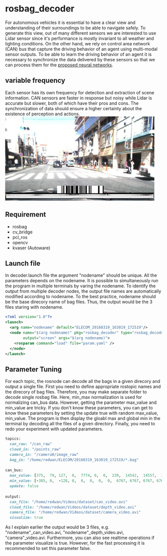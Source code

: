 # rosbag_decoder
For autonomous vehicles it is essential to have a clear view and understanding of their surroundings to be able to navigate safely. To generate this view, out of many different sensors we are interested to use Lidar sensor since it's performance is mostly invariant to all weather and lighting conditions. On the other hand, we rely on control area network (CAN) bus that capture the driving behavior of an agent using multi-modal sensor outputs. To be able to learn the driving behavior of an agent it is necessary to synchronize the data delivered by these sensors so that we can process them for the [proposed neural networks](https://github.com/RedwanNewaz/drive_learner).
## variable frequency
Each sensor has its own frequency for detection and extraction of scene information. CAN sensors are faster in response but noisy while Lidar is accurate but slower, both of which have their pros and cons. The synchronization of data should ensure a higher certainty about the existence of perception and actions. 
![](https://github.com/RedwanNewaz/rosbag_decoder/blob/master/include/canvas.png)
## Requirement
* rosbag  
* cv_bridge
* pcl_ros
* opencv
* kvaser (Autoware)

## Launch file
In decoder.launch file the argument "nodename" should be unique. All the parameters depends on the nodename. 
It is possible to simultaneously run the program in multiple terminals by varing the nodename. To identify the output from multiple decoder nodes, the output file names are automatically modified according to nodename. To the best practice, nodename should be the base direcory name of bag files. Thus, the output would be the 3 files staring with nodename.
``` xml
<?xml version="1.0"?>
<launch>
  <arg name="nodename" default="ELECOM_20160319_163019_172519"/> 
  <node name="$(arg nodename)" pkg="rosbag_decoder" type="rosbag_decoder_node"
        output="screen" args="$(arg nodename)">
  	<rosparam command="load" file="param.yaml" />
  </node>
</launch>
```

## Parameter Tuning 
For each topic, the rosnode can decode all the bags in a given direcory and output a single file.
First you need to define appropriate rostopic names and the direcory of bag files. Therefore, you may make 
separate folder to decode single rosbag file. Here, min_max normalization is used for normalizing can_bus data. However,
getting the parameter max_value and min_value are tricky. If you don't know these parameters, you can get to know 
these parameters by setting the update true with random max_value, min_value. The program is then display the gloabl max and global min
in the terminal by decoding all the files of a given directory. Finally, you need to redo your experiment with updated parameters.
``` ruby
topics:
  can_raw: "/can_raw"
  cloud_in: "/points_raw"
  camera_in: "/camera0/image_raw"
  bag_in: "/home/redwan/ELECOM/20160319_163019_172519/*.bag"

can_bus:
  max_value: [375,  79, 127,  0,  7774, 0,  0,  239,  14542,  14557,  14532,  14550,  65, 25200,  255,  619]
  min_value: [-385, 0,  -128, 0,  0,  0,  0,  0,  6767, 6767, 6767, 6767, -99,  0,  0,  0]
  update: false

output:
  can_file: "/home/redwan/Videos/dataset/can_video.avi"
  cloud_file: "/home/redwan/Videos/dataset/depth_video.avi"
  camera_file: "/home/redwan/Videos/dataset/camera_video.avi"
  visualize: true

```
As I explain earlier the output would be 3 files, e.g. "nodename"_can_video.avi, "nodename"_depth_video.avi, "camera"_video.avi. Furthermore, you can also see realtime operations if the parameter visualize is true. However, for the fast processing it is recommended to set this parameter false.
